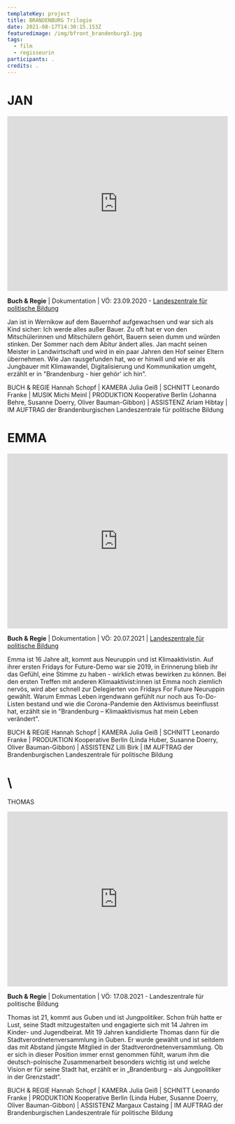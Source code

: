 ```yaml
---
templateKey: project
title: BRANDENBURG Trilogie
date: 2021-08-17T14:30:15.153Z
featuredimage: /img/bfront_brandenburg3.jpg
tags:
  - film
  - regisseurin
participants: .
credits: .
---
```

# JAN

<iframe width="100%" height="400" src="https://www.youtube.com/embed/2NyY5lcNAYg" frameborder="0" allow="accelerometer; autoplay; clipboard-write; encrypted-media; gyroscope; picture-in-picture" allowfullscreen></iframe>

**Buch & Regie** | Dokumentation | VÖ: 23.09.2020 - [Landeszentrale für politische Bildung](https://www.youtube.com/watch?v=2NyY5lcNAYg)

Jan ist in Wernikow auf dem Bauernhof aufgewachsen und war sich als Kind sicher: Ich werde alles außer Bauer. Zu oft hat er von den Mitschülerinnen und Mitschülern gehört, Bauern seien dumm und würden stinken. Der Sommer nach dem Abitur ändert alles. Jan macht seinen Meister in Landwirtschaft und wird in ein paar Jahren den Hof seiner Eltern übernehmen. Wie Jan rausgefunden hat, wo er hinwill und wie er als Jungbauer mit Klimawandel, Digitalisierung und Kommunikation umgeht, erzählt er in "Brandenburg - hier gehör' ich hin".

BUCH & REGIE Hannah Schopf | KAMERA Julia Geiß | SCHNITT Leonardo Franke | MUSIK Michi Meinl | PRODUKTION Kooperative Berlin (Johanna Behre, Susanne Doerry, Oliver Bauman-Gibbon) | ASSISTENZ Ariam Hibtay | IM AUFTRAG der Brandenburgischen Landeszentrale für politische Bildung

# EMMA

<iframe width="100%" height="400" src="https://www.youtube.com/embed/2344_sIiHVQ" title="YouTube video player" frameborder="0" allow="accelerometer; autoplay; clipboard-write; encrypted-media; gyroscope; picture-in-picture" allowfullscreen></iframe>

**Buch & Regie** | Dokumentation | VÖ: 20.07.2021 | [Landeszentrale für politische Bildung](https://www.youtube.com/channel/UCmNrZHH7T_JAvTc7Tn6g7dA)

Emma ist 16 Jahre alt, kommt aus Neuruppin und ist Klimaaktivistin. Auf ihrer ersten Fridays for Future-Demo war sie 2019, in Erinnerung blieb ihr das Gefühl, eine Stimme zu haben - wirklich etwas bewirken zu können. Bei den ersten Treffen mit anderen Klimaaktivist:innen ist Emma noch ziemlich nervös, wird aber schnell zur Delegierten von Fridays For Future Neuruppin gewählt. Warum Emmas Leben irgendwann gefühlt nur noch aus To-Do-Listen bestand und wie die Corona-Pandemie den Aktivismus beeinflusst hat, erzählt sie in "Brandenburg – Klimaaktivismus hat mein Leben verändert".

BUCH & REGIE Hannah Schopf | KAMERA Julia Geiß | SCHNITT Leonardo Franke | PRODUKTION Kooperative Berlin (Linda Huber, Susanne Doerry, Oliver Bauman-Gibbon) | ASSISTENZ Lilli Birk | IM AUFTRAG der Brandenburgischen Landeszentrale für politische Bildung

# \
THOMAS

<iframe width="100%" height="400" src="https://www.youtube.com/embed/Dql3wWN7Mrk" title="YouTube video player" frameborder="0" allow="accelerometer; autoplay; clipboard-write; encrypted-media; gyroscope; picture-in-picture" allowfullscreen></iframe>

**Buch & Regie** | Dokumentation | VÖ: 17.08.2021 - Landeszentrale für politische Bildung

Thomas ist 21, kommt aus Guben und ist Jungpolitiker. Schon früh hatte er Lust, seine Stadt mitzugestalten und engagierte sich mit 14 Jahren im Kinder- und Jugendbeirat. Mit 19 Jahren kandidierte Thomas dann für die Stadtverordnetenversammlung in Guben. Er wurde gewählt und ist seitdem das mit Abstand jüngste Mitglied in der Stadtverordnetenversammlung. Ob er sich in dieser Position immer ernst genommen fühlt, warum ihm die deutsch-polnische Zusammenarbeit besonders wichtig ist und welche Vision er für seine Stadt hat, erzählt er in „Brandenburg – als Jungpolitiker in der Grenzstadt“.

BUCH & REGIE Hannah Schopf | KAMERA Julia Geiß | SCHNITT Leonardo Franke | PRODUKTION Kooperative Berlin (Linda Huber, Susanne Doerry, Oliver Bauman-Gibbon) | ASSISTENZ Margaux Castaing | IM AUFTRAG der Brandenburgischen Landeszentrale für politische Bildung